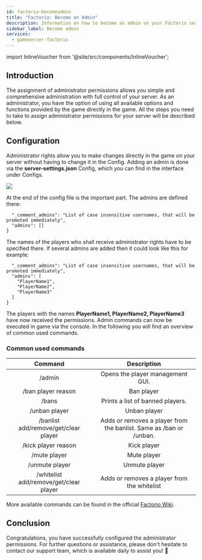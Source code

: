 ```yaml
---
id: factorio-becomeadmin
title: "Factorio: Become an Admin"
description: Information on how to become an admin on your Factorio server at ZAP-Hosting - ZAP-Hosting.com documentation
sidebar_label: Become admin
services:
  - gameserver-factorio
---
```


import InlineVoucher from '@site/src/components/InlineVoucher';

## Introduction
The assignment of administrator permissions allows you simple and comprehensive administration with full control of your server. As an administrator, you have the option of using all available options and functions provided by the game directly in the game. All the steps you need to take to assign administrator permissions for your server will be described below. 
<InlineVoucher />

## Configuration

Administrator rights allow you to make changes directly in the game on your server without having to change it in the Config. Adding an admin is done via the **server-settings.json** Config, which you can find in the interface under Configs.

![](https://screensaver01.zap-hosting.com/index.php/s/nDGgzXfmgzqDrf5/preview)

At the end of the config file is the important part. The admins are defined there:

```
  "_comment_admins": "List of case insensitive usernames, that will be promoted immediately",
  "admins": []
}
```

The names of the players who shall receive administrator rights have to be specified there. If several admins are added then it could look like this for example:

```
  "_comment_admins": "List of case insensitive usernames, that will be promoted immediately",
  "admins": [
  	"PlayerName1",
  	"PlayerName2",
  	"PlayerName3"
  ]
}
```

The players with the names **PlayerName1, PlayerName2, PlayerName3** have now received the permissions. Admin commands can now be executed in game via the console. In the following you will find an overview of common used commands.



### Common used commands

|                Command                 |                         Description                          |
| :------------------------------------: | :----------------------------------------------------------: |
|                 /admin                 |               Opens the player management GUI.               |
|           /ban player reason           |                          Ban player                          |
|                 /bans                  |               Prints a list of banned players.               |
|             /unban player              |                         Unban player                         |
|  /banlist add/remove/get/clear player  | Adds or removes a player from the banlist. Same as /ban or /unban. |
|          /kick player reason           |                         Kick player                          |
|              /mute player              |                         Mute player                          |
|             /unmute player             |                        Unmute player                         |
| /whitelist add/remove/get/clear player |         Adds or removes a player from the whitelist          |

More available commands can be found in the official [Factorio Wiki](https://wiki.factorio.com/Console).


## Conclusion

Congratulations, you have successfully configured the administrator permissions. For further questions or assistance, please don't hesitate to contact our support team, which is available daily to assist you! 🙂